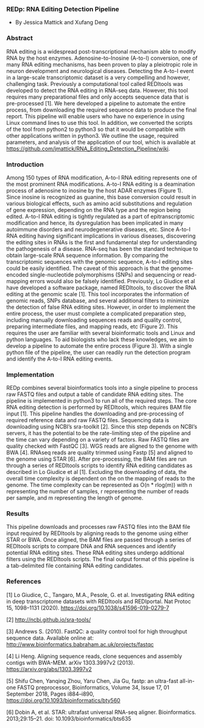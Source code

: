 ### REDp: RNA Editing Detection Pipeline
* By Jessica Mattick and Xufang Deng

### Abstract
RNA editing is a widespread post-transcriptional mechanism able to modify RNA by the host enzymes. Adenosine-to-Inosine (A-to-I) conversion, one of many RNA editing mechanisms, has been proven to play a pleiotropic role in neuron development and neurological diseases. Detecting the A-to-I event in a large-scale transcriptomic dataset is a very compelling and however, challenging task. Previously a computational tool called REDItools was developed to detect the RNA editing in RNA-seq data. However, this tool requires many preparational files and only accepts sequence data that is pre-processed [1]. We here developed a pipeline to automate the entire process, from downloading the required sequence data to produce the final report. This pipeline will enable users who have no experience in using Linux command lines to use this tool. In addition, we converted the scripts of the tool from python2 to python3 so that it would be compatible with other applications written in python3. We outline the usage, required parameters, and analysis of the application of our tool, which is available at https://github.com/jmattick/RNA_Editing_Detection_Pipeline/wiki. 

### Introduction
Among 150 types of RNA modification, A-to-I RNA editing represents one of the most prominent RNA modifications. A-to-I RNA editing is a deamination process of adenosine to inosine by the host ADAR enzymes (Figure 1). Since inosine is recognized as guanine, this base conversion could result in various biological effects, such as amino acid substitutions and regulation of gene expression, depending on the RNA type and the region being edited. A-to-I RNA editing is tightly regulated as a part of epitranscriptomic modification and hence, its dysregulation has been implicated in many autoimmune disorders and neurodegenerative diseases, etc.
Since A-to-I RNA editing having significant implications in various diseases, discovering the editing sites in RNAs is the first and fundamental step for understanding the pathogenesis of a disease. RNA-seq has been the standard technique to obtain large-scale RNA sequence information. By comparing the transcriptomic sequences with the genomic sequence, A-to-I editing sites could be easily identified. The caveat of this approach is that the genome-encoded single-nucleotide polymorphisms (SNPs) and sequencing or read-mapping errors would also be falsely identified. Previously, Lo Giudice et al have developed a software package, named REDItools, to discover the RNA editing at the genomic scale [1]. This tool incorporates the information of genomic reads, SNPs database, and several additional filters to minimize the detection of false RNA editing sites. However, in order to implement the entire process, the user must complete a complicated preparation step, including manually downloading sequences reads and quality control, preparing intermediate files, and mapping reads, etc (Figure 2). This requires the user are familiar with several bioinformatic tools and Linux and python languages. To aid biologists who lack these knowledges, we aim to develop a pipeline to automate the entire process (Figure 3). With a single python file of the pipeline, the user can readily run the detection program and identify the A-to-I RNA editing events.

### Implementation
REDp combines several bioinformatics tools into a single pipeline to process raw FASTQ files and output a table of candidate RNA editing sites. The pipeline is implemented in python3 to run all of the required steps. The core RNA editing detection is performed by REDItools, which requires BAM file input [1]. This pipeline handles the downloading and pre-processing of required reference data and raw FASTQ files. Sequencing data is downloading using NCBI’s sra-toolkit [2]. Since this step depends on NCBI’s servers, it has the potential to be the rate-limiting step of the pipeline and the time can vary depending on a variety of factors. Raw FASTQ files are quality checked with FastQC [3]. WGS reads are aligned to the genome with BWA [4]. RNAseq reads are quality trimmed using Fastp [5] and aligned to the genome using STAR [6]. After pre-processing, the BAM files are run through a series of REDItools scripts to identify RNA editing candidates as described in Lo Giudice et al [1]. Excluding the downloading of data, the overall time complexity is dependent on the on the mapping of reads to the genome. The time complexity can be represented as O(n * rlog(m)) with n representing the number of samples, r representing the number of reads per sample, and m representing the length of genome.

### Results
This pipeline downloads and processes raw FASTQ files into the BAM file input required by REDItools by aligning reads to the genome using either STAR or BWA. Once aligned, the BAM files are passed through a series of REDItools scripts to compare DNA and RNA sequences and identify potential RNA editing sites. These RNA editing sites undergo additional filters using the REDItools scripts. The final output format of this pipeline is a tab-delimited file containing RNA editing candidates. 




### References

[1] Lo Giudice, C., Tangaro, M.A., Pesole, G. et al. Investigating RNA editing in deep transcriptome datasets with REDItools and REDIportal. Nat Protoc 15, 1098–1131 (2020). https://doi.org/10.1038/s41596-019-0279-7

[2] http://ncbi.github.io/sra-tools/

[3] Andrews S. (2010). FastQC: a quality control tool for high throughput sequence data. Available online at: http://www.bioinformatics.babraham.ac.uk/projects/fastqc

[4] Li Heng. Aligning sequence reads, clone sequences and assembly contigs with BWA-MEM. arXiv 1303.3997v2 (2013). https://arxiv.org/abs/1303.3997v2

[5] Shifu Chen, Yanqing Zhou, Yaru Chen, Jia Gu, fastp: an ultra-fast all-in-one FASTQ preprocessor, Bioinformatics, Volume 34, Issue 17, 01 September 2018, Pages i884–i890, https://doi.org/10.1093/bioinformatics/bty560

[6] Dobin A, et al. STAR: ultrafast universal RNA-seq aligner. Bioinformatics. 2013;29:15–21. doi: 10.1093/bioinformatics/bts635


